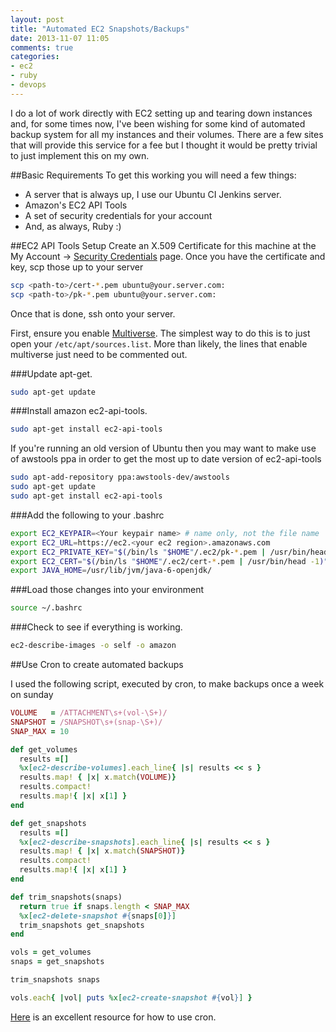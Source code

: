```yaml
---
layout: post
title: "Automated EC2 Snapshots/Backups"
date: 2013-11-07 11:05
comments: true
categories: 
- ec2
- ruby
- devops
---
```


I do a lot of work directly with EC2 setting up and tearing down instances and, for some times now, I've been wishing for some kind of automated backup system for all my instances and their volumes. There are a few sites that will provide this service for a fee but I thought it would be pretty trivial to just implement this on my own.

##Basic Requirements
To get this working you will need a few things:
* A server that is always up, I use our Ubuntu CI Jenkins server.
* Amazon's EC2 API Tools
* A set of security credentials for your account
* And, as always, Ruby :)

##EC2 API Tools Setup
Create an X.509 Certificate for this machine at the My Account -> [Security Credentials](https://portal.aws.amazon.com/gp/aws/securityCredentials) page. Once you have the certificate and key, scp those up to your server

```bash
scp <path-to>/cert-*.pem ubuntu@your.server.com:
scp <path-to>/pk-*.pem ubuntu@your.server.com:
```

Once that is done, ssh onto your server.

First, ensure you enable [Multiverse](https://help.ubuntu.com/community/Repositories/CommandLine#Adding%20the%20Universe%20and%20Multiverse%20Repositories). The simplest way to do this is to just open your `/etc/apt/sources.list`. More than likely, the lines that enable multiverse just need to be commented out.

###Update apt-get.

```bash
sudo apt-get update
```

###Install amazon ec2-api-tools.

```bash
sudo apt-get install ec2-api-tools
```

If you're running an old version of Ubuntu then you may want to make use of awstools ppa in order to get the most up to date version of ec2-api-tools

```bash
sudo apt-add-repository ppa:awstools-dev/awstools
sudo apt-get update
sudo apt-get install ec2-api-tools
```

###Add the following to your .bashrc

```bash
export EC2_KEYPAIR=<Your keypair name> # name only, not the file name
export EC2_URL=https://ec2.<your ec2 region>.amazonaws.com
export EC2_PRIVATE_KEY="$(/bin/ls "$HOME"/.ec2/pk-*.pem | /usr/bin/head -1)"
export EC2_CERT="$(/bin/ls "$HOME"/.ec2/cert-*.pem | /usr/bin/head -1)"
export JAVA_HOME=/usr/lib/jvm/java-6-openjdk/
```

###Load those changes into your environment

```bash
source ~/.bashrc
```

###Check to see if everything is working.

```bash
ec2-describe-images -o self -o amazon
```

##Use Cron to create automated backups

I used the following script, executed by cron, to make backups once a week on sunday

```ruby
VOLUME   = /ATTACHMENT\s+(vol-\S+)/
SNAPSHOT = /SNAPSHOT\s+(snap-\S+)/
SNAP_MAX = 10

def get_volumes
  results =[]
  %x[ec2-describe-volumes].each_line{ |s| results << s }
  results.map! { |x| x.match(VOLUME)}
  results.compact!
  results.map!{ |x| x[1] }
end

def get_snapshots
  results =[]
  %x[ec2-describe-snapshots].each_line{ |s| results << s }
  results.map! { |x| x.match(SNAPSHOT)}
  results.compact!
  results.map!{ |x| x[1] }
end

def trim_snapshots(snaps)
  return true if snaps.length < SNAP_MAX
  %x[ec2-delete-snapshot #{snaps[0]}]
  trim_snapshots get_snapshots
end

vols = get_volumes
snaps = get_snapshots

trim_snapshots snaps

vols.each{ |vol| puts %x[ec2-create-snapshot #{vol}] }
```

[Here](https://help.ubuntu.com/community/CronHowto) is an excellent resource for how to use cron.
